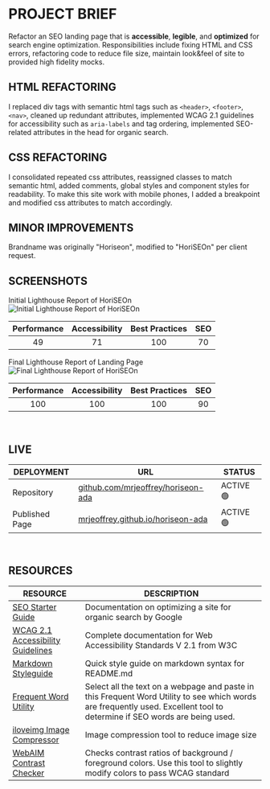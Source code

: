 # PROJECT BRIEF

Refactor an SEO landing page that is **accessible**, **legible**, and **optimized** for search engine optimization. Responsibilities include fixing HTML and CSS errors, refactoring code to reduce file size, maintain look&feel of site to provided high fidelity mocks.
  
  

## HTML REFACTORING
I replaced div tags with semantic html tags such as `<header>`, `<footer>`, `<nav>`, cleaned up redundant attributes, implemented WCAG 2.1 guidelines for accessibility such as `aria-labels` and tag ordering, implemented SEO-related attributes in the head for organic search.



## CSS REFACTORING
I consolidated repeated css attributes, reassigned classes to match semantic html, added comments, global styles and component styles for readability. To make this site work with mobile phones, I added a breakpoint and modified css attributes to match accordingly.


## MINOR IMPROVEMENTS
Brandname was originally "Horiseon", modified to "HoriSEOn" per client request.

## SCREENSHOTS
Initial Lighthouse Report of HoriSEOn
![Initial Lighthouse Report of HoriSEOn](/assets/screenshots/lighthouse-report-initial.png "Initial SEO/Accessibility Report of HoriSEOn") 

| Performance | Accessibility | Best Practices | SEO |
| :-------: | :-------: | :-------:  | :-------: |
| 49 | 71 | 100 | 70 |


Final Lighthouse Report of Landing Page
![Final Lighthouse Report of HoriSEOn](/assets/screenshots/lighthouse-report-final.png "Final SEO/Accessibility Report of HoriSEOn")

| Performance | Accessibility | Best Practices | SEO |
| :-------: | :-------: | :-------:  | :-------: |
| 100 | 100 | 100 | 90 |

<br>


## LIVE
| DEPLOYMENT | URL | STATUS |
| ---------- | --- | ------ |
| Repository  | [github.com/mrjeoffrey/horiseon-ada](https://github.com/mrjeoffrey/horiseon-ada) |  ACTIVE 🟢   |
| Published Page     | [mrjeoffrey.github.io/horiseon-ada](https://mrjeoffrey.github.io/horiseon-ada/) | ACTIVE 🟢  |
   
   <br>

## RESOURCES
| RESOURCE | DESCRIPTION |
| -------- | ----------- |
| [SEO Starter Guide](https://developers.google.com/search/docs/beginner/seo-starter-guide) | Documentation on optimizing a site for organic search by Google  |
|[WCAG 2.1 Accessibility Guidelines](https://www.w3.org/TR/WCAG21/) | Complete documentation for Web Accessibility Standards V 2.1 from W3C |
| [Markdown Styleguide](https://www.markdownguide.org/basic-syntax/) | Quick style guide on markdown syntax for README.md |
| [Frequent Word Utility](https://www.online-utility.org/text/frequent_words.jsp) | Select all the text on a webpage and paste in this Frequent Word Utility to see which words are frequently used. Excellent tool to determine if SEO words are being used. |
| [iloveimg Image Compressor](https://www.iloveimg.com/) | Image compression tool to reduce image size |
| [WebAIM Contrast Checker](https://webaim.org/resources/contrastchecker/) | Checks contrast ratios of background / foreground colors. Use this tool to slightly modify colors to pass WCAG standard |